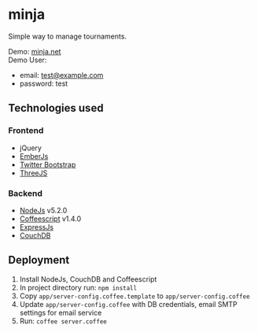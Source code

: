 minja
=====
Simple way to manage tournaments. 

Demo: [minja.net](http://www.minja.net)  
Demo User:
* email: test@example.com 
* password: test


## Technologies used

### Frontend
-  jQuery
-  [EmberJs](http://emberjs.com/)
-  [Twitter Bootstrap](http://twitter.github.com/bootstrap/index.html)
-  [ThreeJS](http://mrdoob.github.com/three.js/)

### Backend
-  [NodeJs](https://nodejs.org/en/) v5.2.0
-  [Coffeescript](http://coffeescript.org/) v1.4.0
-  [ExpressJs](http://expressjs.com/)
-  [CouchDB](http://couchdb.apache.org/)

## Deployment

1. Install NodeJs, CouchDB and Coffeescript
2. In project directory run: ```npm install```
3. Copy ```app/server-config.coffee.template``` to ```app/server-config.coffee```
4. Update ```app/server-config.coffee``` with DB credentials, email SMTP settings for email service
5. Run: ```coffee server.coffee```
